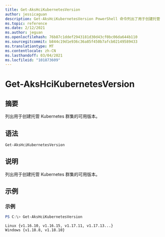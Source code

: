 ```yaml
---
title: Get-AksHciKubernetesVersion
author: jessicaguan
description: Get-AksHciKubernetesVersion PowerShell 命令列出了用于创建托管 Kubernetes 群集的可用版本。
ms.topic: reference
ms.date: 2/12/2021
ms.author: jeguan
ms.openlocfilehash: 76b87c1ddef2943181d30d43cf0bc06da644b110
ms.sourcegitcommit: b844c19d1e936c36a85f450b7afcb02149589433
ms.translationtype: MT
ms.contentlocale: zh-CN
ms.lasthandoff: 03/04/2021
ms.locfileid: "101873609"
---
```

# <a name="get-akshcikubernetesversion"></a>Get-AksHciKubernetesVersion

## <a name="synopsis"></a>摘要
列出用于创建托管 Kubernetes 群集的可用版本。

## <a name="syntax"></a>语法

```powershell
Get-AksHciKubernetesVersion
```

## <a name="description"></a>说明
列出用于创建托管 Kubernetes 群集的可用版本。

## <a name="examples"></a>示例

### <a name="example"></a>示例 
```powershell
PS C:\> Get-AksHciKubernetesVersion
```

```Output
Linux {v1.16.10, v1.16.15, v1.17.11, v1.17.13...}
Windows {v1.18.8, v1.18.10}
```
